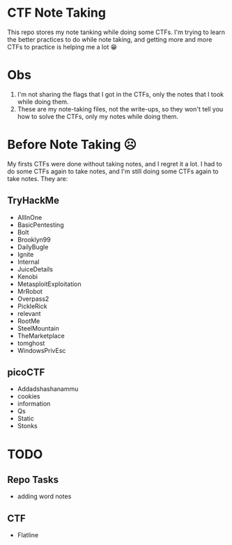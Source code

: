 # CTF Note Taking
This repo stores my note tanking while doing some CTFs. I'm trying to learn the better practices to do while note taking, and getting more and more CTFs to practice is helping me a lot 😁

# Obs
1. I'm not sharing the flags that I got in the CTFs, only the notes that I took while doing them. 
2. These are my note-taking files, not the write-ups, so they won't tell you how to solve the CTFs, only my notes while doing them.

# Before Note Taking ☹
My firsts CTFs were done without taking notes, and I regret it a lot. I had to do some CTFs again to take notes, and I'm still doing some CTFs again to take notes. They are:

## TryHackMe
- AllInOne
- BasicPentesting
- Bolt
- Brooklyn99
- DailyBugle
- Ignite
- Internal
- JuiceDetails
- Kenobi
- MetasploitExploitation
- MrRobot
- Overpass2
- PickleRick
- relevant
- RootMe
- SteelMountain
- TheMarketplace
- tomghost
- WindowsPrivEsc

## picoCTF
- Addadshashanammu
- cookies
- information
- Qs
- Static
- Stonks

# TODO

## Repo Tasks
- adding word notes

## CTF 
- Flatline